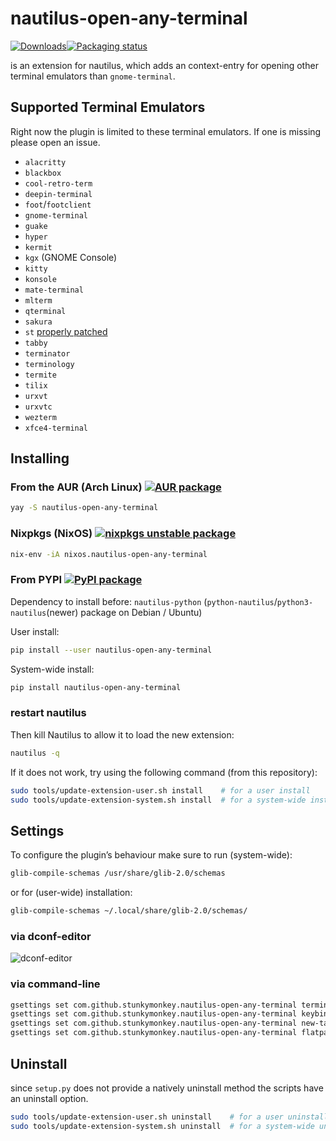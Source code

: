# nautilus-open-any-terminal

[![Downloads](https://pepy.tech/badge/nautilus-open-any-terminal)](https://pepy.tech/project/nautilus-open-any-terminal)[![Packaging status](https://repology.org/badge/tiny-repos/nautilus-open-any-terminal.svg)](https://repology.org/project/nautilus-open-any-terminal/versions)

is an extension for nautilus, which adds an context-entry for opening other terminal emulators than `gnome-terminal`.

## Supported Terminal Emulators

Right now the plugin is limited to these terminal emulators. If one is missing please open an issue.

- `alacritty`
- `blackbox`
- `cool-retro-term`
- `deepin-terminal`
- `foot`/`footclient`
- `gnome-terminal`
- `guake`
- `hyper`
- `kermit`
- `kgx` (GNOME Console)
- `kitty`
- `konsole`
- `mate-terminal`
- `mlterm`
- `qterminal`
- `sakura`
- `st` [properly patched](https://st.suckless.org/patches/workingdir/)
- `tabby`
- `terminator`
- `terminology`
- `termite`
- `tilix`
- `urxvt`
- `urxvtc`
- `wezterm`
- `xfce4-terminal`

## Installing

### From the AUR (Arch Linux) [![AUR  package](https://repology.org/badge/version-for-repo/aur/nautilus-open-any-terminal.svg)](https://repology.org/project/nautilus-open-any-terminal/versions)

```bash
yay -S nautilus-open-any-terminal
```

### Nixpkgs (NixOS) [![nixpkgs unstable package](https://repology.org/badge/version-for-repo/nix_unstable/nautilus-open-any-terminal.svg)](https://repology.org/project/nautilus-open-any-terminal/versions)

```bash
nix-env -iA nixos.nautilus-open-any-terminal
```

### From PYPI [![PyPI package](https://repology.org/badge/version-for-repo/pypi/nautilus-open-any-terminal.svg)](https://repology.org/project/nautilus-open-any-terminal/versions)

Dependency to install before: `nautilus-python` (`python-nautilus`/`python3-nautilus`(newer) package on Debian / Ubuntu)

User install:

```bash
pip install --user nautilus-open-any-terminal
```

System-wide install:

```bash
pip install nautilus-open-any-terminal
```

### restart nautilus

Then kill Nautilus to allow it to load the new extension:

```bash
nautilus -q
```

If it does not work, try using the following command (from this repository):

```bash
sudo tools/update-extension-user.sh install    # for a user install
sudo tools/update-extension-system.sh install  # for a system-wide install
```

## Settings

To configure the plugin’s behaviour make sure to run (system-wide):

```bash
glib-compile-schemas /usr/share/glib-2.0/schemas
```

or for (user-wide) installation:

```bash
glib-compile-schemas ~/.local/share/glib-2.0/schemas/
```

### via dconf-editor

![dconf-editor](dconf.png)

### via command-line

```bash
gsettings set com.github.stunkymonkey.nautilus-open-any-terminal terminal alacritty
gsettings set com.github.stunkymonkey.nautilus-open-any-terminal keybindings '<Ctrl><Alt>t'
gsettings set com.github.stunkymonkey.nautilus-open-any-terminal new-tab true
gsettings set com.github.stunkymonkey.nautilus-open-any-terminal flatpak system
```

## Uninstall

since `setup.py` does not provide a natively uninstall method the scripts have an uninstall option.

```bash
sudo tools/update-extension-user.sh uninstall    # for a user uninstall
sudo tools/update-extension-system.sh uninstall  # for a system-wide uninstall
```
